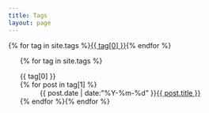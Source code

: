 ```yaml
---
title: Tags
layout: page
---
```

<div id='tag_cloud'>{% for tag in site.tags %}<a href="#{{ tag[0] }}" title="{{ tag[0] }}" rel="{{ tag[1].size }}">{{ tag[0] }}</a>{% endfor %}</div>
<ul class="listing">{% for tag in site.tags %}
<dl>
  <dt class="listing-seperator" id="{{ tag[0] }}">{{ tag[0] }}</dt>{% for post in tag[1] %}
  <dd class="listing-item"><span class="time">{{ post.date | date:"%Y-%m-%d" }}</span><a href="{{ post.url }}" title="{{ post.title }}">{{ post.title }}</a></dd>{% endfor %}{% endfor %}
</dl>
</ul>